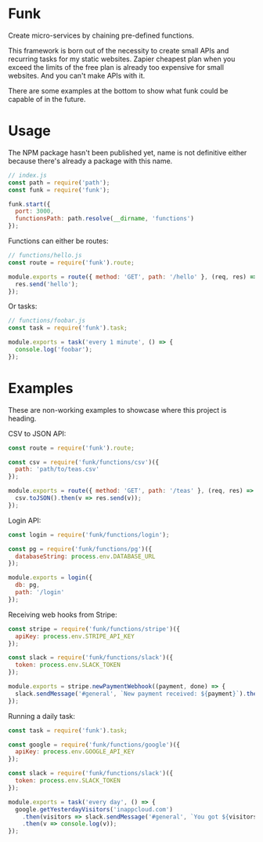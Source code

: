 # Funk

Create micro-services by chaining pre-defined functions.

This framework is born out of the necessity to create small APIs and recurring tasks for my static websites. Zapier cheapest plan when you exceed the limits of the free plan is already too expensive for small websites. And you can't make APIs with it.

There are some examples at the bottom to show what funk could be capable of in the future.

# Usage

The NPM package hasn't been published yet, name is not definitive either because there's already a package with this name.

``` js
// index.js
const path = require('path');
const funk = require('funk');

funk.start({
  port: 3000,
  functionsPath: path.resolve(__dirname, 'functions')
});
```

Functions can either be routes:

``` js
// functions/hello.js
const route = require('funk').route;

module.exports = route({ method: 'GET', path: '/hello' }, (req, res) => {
  res.send('hello');
});
```

Or tasks:

``` js
// functions/foobar.js
const task = require('funk').task;

module.exports = task('every 1 minute', () => {
  console.log('foobar');
});
```

# Examples

These are non-working examples to showcase where this project is heading.

CSV to JSON API:

``` js
const route = require('funk').route;

const csv = require('funk/functions/csv')({
  path: 'path/to/teas.csv'
});

module.exports = route({ method: 'GET', path: '/teas' }, (req, res) => {
  csv.toJSON().then(v => res.send(v));
});
```

Login API:

``` js
const login = require('funk/functions/login');

const pg = require('funk/functions/pg')({
  databaseString: process.env.DATABASE_URL
});

module.exports = login({
  db: pg,
  path: '/login'
});
```

Receiving web hooks from Stripe:

``` js
const stripe = require('funk/functions/stripe')({
  apiKey: process.env.STRIPE_API_KEY
});

const slack = require('funk/functions/slack')({
  token: process.env.SLACK_TOKEN
});

module.exports = stripe.newPaymentWebhook((payment, done) => {
  slack.sendMessage('#general', `New payment received: ${payment}`).then(done);
});
```

Running a daily task:

``` js
const task = require('funk').task;

const google = require('funk/functions/google')({
  apiKey: process.env.GOOGLE_API_KEY
});

const slack = require('funk/functions/slack')({
  token: process.env.SLACK_TOKEN
});

module.exports = task('every day', () => {
  google.getYesterdayVisitors('inappcloud.com')
    .then(visitors => slack.sendMessage('#general', `You got ${visitors} on inappcloud.com yesterday`))
    .then(v => console.log(v));
});
```
